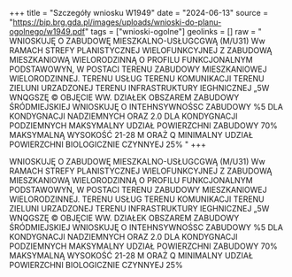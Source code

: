 +++
title = "Szczegóły wniosku W1949"
date = "2024-06-13"
source = "https://bip.brg.gda.pl/images/uploads/wnioski-do-planu-ogolnego/w1949.pdf"
tags = ["wnioski-ogolne"]
geolinks = []
raw = " WNIOSKUJĘ O ZABUDOWĘ MIESZKALNO-USŁUGCGWĄ (M/U31) Ww RAMACH STREFY PLANISTYCZNEJ WIELOFUNKCYJNEJ Z ZABUDOWĄ MIESZKANIOWĄ WIELORODZINNĄ O PROFILU FUNKCJONALNYM PODSTAWOWYN, W POSTACI TERENU ZABUDOWY MIESZKANIOWEJ WIELORODZINNEJ. TERENU USŁUG TERENU KOMUNIKACJI TERENU ZIELUNI URZADZONEJ TERENU INFRASTRUKTURY IEGHNICZNEJ „5W WNQGSZĘ © OBJĘCIE WW. DZIAŁEK OBSZAREM ZABUDOWY ŚRÓDMIEJSKIEJ WNIOSKUJĘ O INTEHNSYWNOŚSC ZABUDOWY %5 DLA KONDYGNACJI NADZIEMNYCH ORAZ 2.0 DLA KONDYGNACJI PODZIEMNYCH MAKSYMALNY UDZIAŁ POWIERZCHNI ZABUDOWY 70% MAKSYMALNĄ WYSOKOŚĆ 21-28 M ORAŻ Q MINIMALNY UDZIAŁ POWIERZCHNI BIOLOGICZNIE CZYNNYEJ 25% "
+++


WNIOSKUJĘ O ZABUDOWĘ MIESZKALNO-USŁUGCGWĄ (M/U31) Ww RAMACH STREFY PLANISTYCZNEJ
WIELOFUNKCYJNEJ Z ZABUDOWĄ MIESZKANIOWĄ WIELORODZINNĄ O PROFILU FUNKCJONALNYM
PODSTAWOWYN, W POSTACI TERENU ZABUDOWY MIESZKANIOWEJ WIELORODZINNEJ. TERENU
USŁUG TERENU KOMUNIKACJI TERENU ZIELUNI URZADZONEJ TERENU INFRASTRUKTURY
IEGHNICZNEJ „5W WNQGSZĘ © OBJĘCIE WW. DZIAŁEK OBSZAREM ZABUDOWY ŚRÓDMIEJSKIEJ
WNIOSKUJĘ O INTEHNSYWNOŚSC ZABUDOWY %5 DLA KONDYGNACJI NADZIEMNYCH ORAZ 2.0 DLA
KONDYGNACJI PODZIEMNYCH MAKSYMALNY UDZIAŁ POWIERZCHNI ZABUDOWY 70%
MAKSYMALNĄ WYSOKOŚĆ 21-28 M ORAŻ Q MINIMALNY UDZIAŁ POWIERZCHNI BIOLOGICZNIE
CZYNNYEJ 25%



